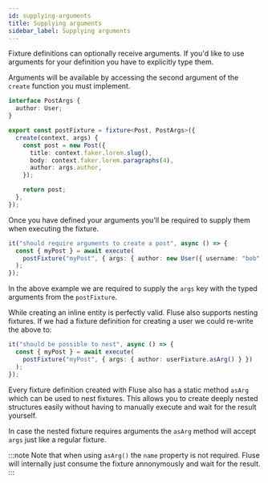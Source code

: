 ```yaml
---
id: supplying-arguments
title: Supplying arguments
sidebar_label: Supplying arguments
---
```


Fixture definitions can optionally receive arguments. If you'd like to use arguments for your definition you have to explicitly type them.

Arguments will be available by accessing the second argument of the `create` function you must implement.

```typescript
interface PostArgs {
  author: User;
}

export const postFixture = fixture<Post, PostArgs>({
  create(context, args) {
    const post = new Post({
      title: context.faker.lorem.slug(),
      body: context.faker.lorem.paragraphs(4),
      author: args.author,
    });

    return post;
  },
});
```

Once you have defined your arguments you'll be required to supply them when executing the fixture.

```typescript
it("should require arguments to create a post", async () => {
  const { myPost } = await execute(
    postFixture("myPost", { args: { author: new User({ username: "bob" }) } })
  );
});
```

In the above example we are required to supply the `args` key with the typed arguments from the `postFixture`.

While creating an inline entity is perfectly valid. Fluse also supports nesting fixtures. If we had a fixture definition for creating a user we could re-write the above to:

```typescript
it("should be possible to nest", async () => {
  const { myPost } = await execute(
    postFixture("myPost", { args: { author: userFixture.asArg() } })
  );
});
```

Every fixture definition created with Fluse also has a static method `asArg` which can be used to nest fixtures. This allows you to create deeply nested structures easily without having to manually execute and wait for the result yourself.

In case the nested fixture requires arguments the `asArg` method will accept `args` just like a regular fixture.

:::note
Note that when using `asArg()` the `name` property is not required. Fluse will internally just consume the fixture annonymously and wait for the result.
:::
